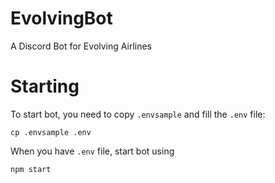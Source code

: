# EvolvingBot
A Discord Bot for Evolving Airlines

# Starting
To start bot, you need to copy `.envsample` and fill the `.env` file:
```shell
cp .envsample .env
```

When you have `.env` file, start bot using
```shell
npm start
```
